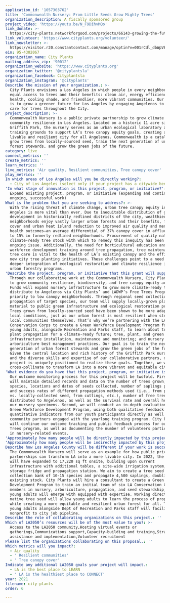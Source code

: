 ```yaml
---
application_id: '1057303762'
title: 'Commonwealth Nursery: From Little Seeds Grow Mighty Trees'
organization_description: A fiscally sponsored group
project_video: 'https://youtu.be/N_F9DihvMQo'
link_donate: >-
  https://city-plants.networkforgood.com/projects/66143-growing-the-future-la-deserves
link_volunteer: 'https://www.cityplants.org/volunteer/'
link_newsletter: >-
  https://visitor.r20.constantcontact.com/manage/optin?v=001rCdl_dbWpVBmMyCMitnzIToqCsqyb-oTGKL3m7ZiWPQBD8wHQugb-KQvokpv9K_bDISWan69gdLHTypkGC4rzMcHyd4Sp7FnAlayeRfuvuWgUcI9i3X26b47DzTVShIyu7fK2WGWTOsT0n8XqYZ0uDcPCfMqaklGHNTNpMoSwzSzS_DpWjWI9iMnu1ePMKiVd7DS2X-qDshr-jKrHxZkMwX1i3UlURKozKlQvb8ZWK8=
ein: 95-4302067
organization_name: City Plants
mailing_address_zip: '90012'
organization_website: 'https://www.cityplants.org'
organization_twitter: '@cityplantsla'
organization_facebook: Cityplantsla
organization_instagram: '@cityplants'
Describe the mission of your organization.: >-
  City Plants envisions a Los Angeles in which people in every neighborhood have
  equal access to trees and their benefits: clean air, energy efficiency, better
  health, cooling shade, and friendlier, more vibrant communities. Our mission
  is to grow a greener future for Los Angeles by engaging Angelenos to plant and
  care for trees throughout the City.
project_description: >-
  Commonwealth Nursery is a public private partnership to grow climate and
  community resilience in Los Angeles. Located on a historic 11 acre site in
  Griffith Park, the nursery serves as an urban ecological laboratory and
  training grounds to support LA’s tree canopy equity goals, creating a more
  livable and resilient city for all Angelenos. Commonwealth is a catalyst to
  grow trees from locally-sourced seed, train the next generation of urban
  forest stewards, and grow the green jobs of the future.
category: live
connect_metrics: ''
create_metrics: ''
learn_metrics: ''
live_metrics: 'Air quality, Resilient communities, Tree canopy cover'
play_metrics: ''
In which areas of Los Angeles will you be directly working?:
  - City of Los Angeles (select only if your project has a citywide benefit)
'In what stage of innovation is this project, program, or initiative?': >-
  Expand existing project, program, or initiative (expanding and continuing
  ongoing, successful work)
What is the problem that you are seeking to address?: >-
  With the rising threat of climate change, urban tree canopy equity in Los
  Angeles is more vital than ever. Due to inequitable distribution of green
  development in historically redlined districts of the city, wealthier LA
  neighborhoods enjoy vastly larger urban forests and their benefits, from shade
  cover and urban heat island reduction to improved air quality and mental
  health outcomes—an average differential of 37% canopy cover in affluent areas
  to 15% in formerly redlined neighborhoods. Procurement of quality native and
  climate-ready tree stock with which to remedy this inequity has been an
  ongoing issue. Additionally, the need for horticultural education and
  workforce development training around tree propagation, tree maintenance, and
  tree care is vital to the health of LA’s existing canopy and the efficacy of
  new city tree planting initiatives. These challenges point to a need for
  deeper integration of ecological restoration and climate resilience into city
  urban forestry programs.
'Describe the project, program, or initiative that this grant will support to address the problem identified.': >-
  Through our collaborative work at the Commonwealth Nursery, City Plants seeks
  to grow community resilience, biodiversity, and tree canopy equity across LA.
  Funds will expand nursery infrastructure to grow more climate-ready trees to
  distribute to Angelenos via City Plants’ and LADWP’s Free Trees Program, with
  priority to low canopy neighborhoods. Through regional seed collection and
  propagation of target species, our team will supply locally-grown plant
  material to public green infrastructure and ecological restoration projects.
  Trees grown from locally-sourced seed have been shown to be more adaptive to
  local conditions, just as our urban forest is most resilient when stewarded by
  local communities themselves. That’s why we’re partnering with the LA
  Conservation Corps to create a Green Workforce Development Program for at-risk
  young adults, alongside Recreation and Parks staff, to learn about tree and
  plant propagation for a climate-ready future; tree, plant, and green
  infrastructure installation, maintenance and monitoring; and nursery and
  arboriculture best management practices. Our goal is to train the next
  generation of urban forest stewards and grow the green jobs of the future.
  Given the central location and rich history of the Griffith Park nursery site
  and the diverse skills and expertise of our collaborative partners, our
  project is uniquely positioned to realize these goals. Together, we will
  cross-pollinate to transform LA into a more vibrant and equitable city.
'What evidence do you have that this project, program, or initiative is or will be successful, and how will you define and measure success?': >-
  Our outcome monitoring process for this project will be twofold. First, we
  will maintain detailed records and data on the number of trees grown, names of
  species, locations and dates of seeds collected, number of saplings propagated
  and success rates of different propagation methods used (i.e., from purchased
  vs. locally-collected seed, from cuttings, etc.), number of free trees
  distributed to Angelenos, as well as the survival rate and overall health of
  our nursery specimens. Second, we will conduct an in-depth evaluation of our
  Green Workforce Development Program, using both qualitative feedback and
  quantitative indicators from our youth participants directly as well as from
  community partners engaged with the yearlong training program. City Plants
  will continue our outcome tracking and public feedback process for our Free
  Trees program, as well as documenting the number of volunteers participating
  in nursery-related events.
'Approximately how many people will be directly impacted by this project, program, or initiative?': '15000'
'Approximately how many people will be indirectly impacted by this project, program, or initiative?': '45000'
Describe how Los Angeles County will be different if your work is successful.: >-
  The Commonwealth Nursery will serve as an example for how public private
  partnerships can transform LA into a more livable city. In 2022, the Nursery
  will have expanded to 17,220 sq ft onsite, building upon current
  infrastructure with additional tables, a site-wide irrigation system, seed
  storage fridge and propagation station. We aim to create a tree seed
  collection bank of 10-15 species and propagate 4,500 saplings, doubling our
  existing stock. City Plants will hire a consultant to create a Green Workforce
  Development Program to train an initial team of six LA Conservation Corps
  members in nursery, arboriculture, propagation, and seed stewardship, and
  young adults will emerge with equipped with expertise. Working directly with
  native tree seed will allow young adults to learn the process of propagation
  while creating a more equitable and resilient urban forest for all. Training
  young adults alongside Dept of Recreation and Parks staff will facilitate a
  nonprofit to city job pipeline.
Describe the role of collaborating organizations on this project.: ''
Which of LA2050’s resources will be of the most value to you?: >-
  Access to the LA2050 community,Hosting virtual events or
  gatherings,Communications support,Capacity-building and training,Strategy
  assistance and implementation,Volunteer recruitment
Please list the organizations collaborating on this proposal.: ''
Which metrics will you impact?:
  - Air quality
  - ' Resilient communities'
  - ' Tree canopy cover'
Indicate any additional LA2050 goals your project will impact.:
  - LA is the best place to LEARN
  - ' LA is the healthiest place to CONNECT'
year: 2021
filename: city-plants
order: 6

---
```

